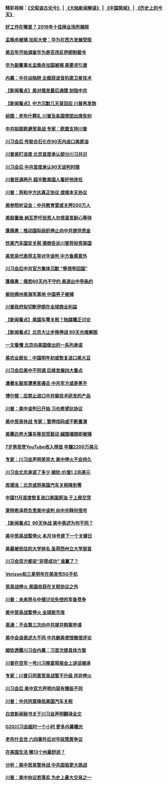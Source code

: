 #### 精彩视频：[《文昭谈古论今》](https://github.com/gfw-breaker/wenzhao/blob/master/README.md?t=12061231) | [《大陆新闻解读》](https://github.com/gfw-breaker/ntdtv-comedy/blob/master/README.md?t=12061231) | [《中国禁闻》](https://github.com/gfw-breaker/ntdtv-news/blob/master/README.md?t=12061231) | [《历史上的今天》](https://github.com/gfw-breaker/today-in-history/blob/master/README.md?t=12061231) 

#### [好工作在哪里？ 2019年十佳择业场所揭晓](../pages/nsc412/n10893916.md?t=12061231) 

#### [孟晚舟被捕 加前大使：华为在西方发展受阻](../pages/nsc412/n10894033.md?t=12061231) 

#### [美去年开始调查华为是否违反伊朗制裁令](../pages/nsc412/n10335920.md?t=12061231) 

#### [华为副董事长孟晚舟加国被捕 美要求引渡](../pages/nsc412/n10893616.md?t=12061231) 

#### [内幕：中共设陷阱 企图获波音机密卫星技术](../pages/nsc412/n10893761.md?t=12061231) 

#### [【新闻看点】美对俄发最后通牒 剑指中共](../pages/nsc412/n10893354.md?t=12061231) 

#### [【新闻看点】中方沉默几天首回应 川普再发炮](../pages/nsc412/n10893156.md?t=12061231) 

#### [组图：老布什葬礼 川普及各国使团出席告别](../pages/nsc412/n10892998.md?t=12061231) 

#### [中共拟联欧避贸易战 专家：欧盟支持川普](../pages/nsc412/n10893281.md?t=12061231) 

#### [川习会后 传联合石化在90天内进口美原油](../pages/nsc412/n10893241.md?t=12061231) 

#### [川普紧盯进度 北京首度承认部分川习共识](../pages/nsc412/n10893089.md?t=12061231) 

#### [川习会后 中共首度承认90天谈判时限](../pages/nsc412/n10891819.md?t=12061231) 

#### [川普民调再升 超半数美国人看好他连任](../pages/nsc412/n10891749.md?t=12061231) 

#### [川普：将和中方达真正协议 或根本无协议](../pages/nsc412/n10891907.md?t=12061231) 

#### [美参院听证会：中共教育营或关押200万人](../pages/nsc412/n10891133.md?t=12061231) 

#### [美股重挫 纳瓦罗吁投资人勿信谣言耐心等待](../pages/nsc412/n10891563.md?t=12061231) 

#### [蓬佩奥：推动国际组织停止向中共提供资金](../pages/nsc412/n10891425.md?t=12061231) 

#### [忧美汽车国安关税 德商告诉川普将投资美国](../pages/nsc412/n10891443.md?t=12061231) 

#### [美贸易代表将主导对华谈判 中方备感意外](../pages/nsc412/n10891328.md?t=12061231) 

#### [川习会后中共官方集体沉默 “等领导回国”](../pages/nsc412/n10891144.md?t=12061231) 

#### [蓬佩奥：俄若60天内不守约 美退出中导条约](../pages/nsc412/n10891258.md?t=12061231) 

#### [偷拍佛州美海军基地 中国男子被捕](../pages/nsc412/n10891201.md?t=12061231) 

#### [川普政府拟切断伊朗在全球商业利益](../pages/nsc412/n10891131.md?t=12061231) 

#### [【新闻看点】美国车零关税？陆媒曝正讨论](../pages/nsc412/n10891056.md?t=12061231) 

#### [【新闻看点】北京大让步换停战 90天也难解困](../pages/nsc412/n10890889.md?t=12061231) 

#### [一文看懂 北京向美国做出的一系列承诺](../pages/nsc412/n10890887.md?t=12061231) 

#### [美农业部长：中国明年初或恢复进口美大豆](../pages/nsc412/n10891124.md?t=12061231) 

#### [川习会后美中不同调 后续发展四大看点](../pages/nsc412/n10891067.md?t=12061231) 

#### [澳著名智库遭黑客袭击 中共军方或是黑手](../pages/nsc412/n10891020.md?t=12061231) 

#### [博尔顿：应禁止进口中共偷技术研发的产品](../pages/nsc412/n10891001.md?t=12061231) 

#### [川普：美中谈判已开始 习也希望达协议](../pages/nsc412/n10890945.md?t=12061231) 

#### [美中贸易休战 专家：暂停戏码或不断重演](../pages/nsc412/n10890923.md?t=12061231) 

#### [美墨边界大篷车移民受鼓动 越围墙随即被捕](../pages/nsc412/n10890272.md?t=12061231) 

#### [7岁男孩登YouTube收入榜首 年赚2200万美元](../pages/nsc412/n10889845.md?t=12061231) 

#### [专家：川习会声明差异大 美中停火不会持久](../pages/nsc412/n10889866.md?t=12061231) 

#### [川习会北京承诺了多少 姆钦:价值1.2兆美元](../pages/nsc412/n10889205.md?t=12061231) 

#### [库德洛：北京或将美国汽车关税降到零](../pages/nsc412/n10889133.md?t=12061231) 

#### [中国11月首度恢复进口美国原油 于上周交货](../pages/nsc412/n10889210.md?t=12061231) 

#### [莱特希泽将负责美中谈判 向中共释何信号](../pages/nsc412/n10889034.md?t=12061231) 

#### [【新闻看点】90天休战 美中表述为何不同？](../pages/nsc412/n10888838.md?t=12061231) 

#### [美中贸易战暂停火 本月18号是下一个关键日](../pages/nsc412/n10888998.md?t=12061231) 

#### [美最被低估的大学排名 圣荷西州立大学居首](../pages/nsc412/n10889088.md?t=12061231) 

#### [川习会双方都说“非常成功” 谁赢了？](../pages/nsc412/n10888626.md?t=12061231) 

#### [Verizon和三星明年在美发布5G手机](../pages/nsc412/n10888961.md?t=12061231) 

#### [贸易战停火 美国收获在关税协议之外](../pages/nsc412/n10888833.md?t=12061231) 

#### [川普：未来将与中俄讨论失控的军备竞争](../pages/nsc412/n10888856.md?t=12061231) 

#### [美中贸易战暂停火 全球股市涨](../pages/nsc412/n10888900.md?t=12061231) 

#### [高通：不会第三次向中共提并购案申请](../pages/nsc412/n10888751.md?t=12061231) 

#### [美中会谈表述大不同 中共删美使馆微信评论](../pages/nsc412/n10888630.md?t=12061231) 

#### [姆钦透露川习会内幕：习首次提具体方案](../pages/nsc412/n10888705.md?t=12061231) 

#### [川普在空军一号川习晚宴简报会上讲话摘译](../pages/nsc412/n10888383.md?t=12061231) 

#### [专家：川普只同意贸易战暂不升级 并非停火](../pages/nsc412/n10888167.md?t=12061231) 

#### [川习会后 美中双方声明内容有哪些不同](../pages/nsc412/n10887865.md?t=12061231) 

#### [川普：中共同意降低美国汽车关税](../pages/nsc412/n10887941.md?t=12061231) 

#### [白宫新闻秘书关于川习会声明翻译全文](../pages/nsc412/n10887606.md?t=12061231) 

#### [G20川习会超时一个小时 更多内幕曝光](../pages/nsc412/n10887352.md?t=12061231) 

#### [老布什去世 六四事件后对华政策惹争议](../pages/nsc412/n10887293.md?t=12061231) 

#### [在美国生活 哪13个州最舒适？](../pages/nsc412/n10885846.md?t=12061231) 

#### [分析：美中贸易暂休战 中共面临更大挑战](../pages/nsc412/n10887001.md?t=12061231) 

#### [川普：美中协议若落实 为史上最大交易之一](../pages/nsc412/n10886854.md?t=12061231) 

